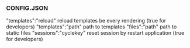 ### CONFIG.JSON

 "templates":"reload"   reload templates be every rendering (true for developers)
"templates":"path"      path to templates
"files":"path"          path to static files
"sessions":"cyclekey"   reset session by restart application (true for developers)
